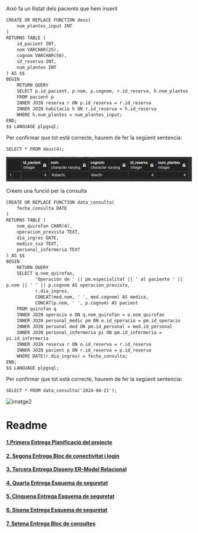 Això fa un llistat dels pacients que hem inserit
```
CREATE OR REPLACE FUNCTION deus(
    num_plantes_input INT
)
RETURNS TABLE (
    id_pacient INT,
    nom VARCHAR(25),
    cognom VARCHAR(50),
    id_reserva INT,
    num_plantes INT
) AS $$
BEGIN
    RETURN QUERY
    SELECT p.id_pacient, p.nom, p.cognom, r.id_reserva, h.num_plantes
    FROM pacient p
    INNER JOIN reserva r ON p.id_reserva = r.id_reserva
    INNER JOIN habitacio h ON r.id_reserva = h.id_reserva
    WHERE h.num_plantes = num_plantes_input;
END;
$$ LANGUAGE plpgsql;
```
Per confirmar que tot està correcte, haurem de fer la següent sentencia:
```
SELECT * FROM deus(4);
```
![imatge1](Imatges/image.png)<br>

Creem una funció per la consulta
```
CREATE OR REPLACE FUNCTION data_consulta(
    fecha_consulta DATE
)
RETURNS TABLE (
    nom_quirofan CHAR(4),
    operacion_prevista TEXT,
    dia_ingres DATE,
    medico_ssa TEXT,
    personal_infermeria TEXT
) AS $$
BEGIN
    RETURN QUERY
    SELECT q.nom_quirofan,
           'Operación de ' || pm.especialitat || ' al paciente ' || p.nom || ' ' || p.cognom AS operacion_prevista,
           r.dia_ingres,
           CONCAT(med.nom, ' ', med.cognom) AS medico,
           CONCAT(p.nom, ' ', p.cognom) AS pacient
    FROM quirofan q
    INNER JOIN operacio o ON q.nom_quirofan = o.nom_quirofan
    INNER JOIN personal_medic pm ON o.id_operacio = pm.id_operacio
    INNER JOIN personal med ON pm.id_personal = med.id_personal
    INNER JOIN personal_infermeria pi ON pm.id_infermeria = pi.id_infermeria
    INNER JOIN reserva r ON o.id_reserva = r.id_reserva
    INNER JOIN pacient p ON r.id_reserva = p.id_reserva
    WHERE DATE(r.dia_ingres) = fecha_consulta;
END;
$$ LANGUAGE plpgsql;
```
Per confirmar que tot està correcte, haurem de fer la següent sentencia:
```
SELECT * FROM data_consulta('2024-04-21');
````
![imatge2](Imatges/image2.png)<br>

# Readme
#### [1.Primera Entrega Planificació del projecte ](https://github.com/Ruizzy98/Projecte-DAPM/tree/main/1.%20Primera%20Entrega%20Planificaci%C3%B3%20del%20projecte%20(BD%20%2B%20PRG))
#### [2. Segona Entrega Bloc de conectivitat i login](https://github.com/Ruizzy98/Projecte-DAPM/tree/main/2.%20Segona%20Entrega%20Bloc%20de%20conectivitat%20i%20login)
#### [3. Tercera Entrega Disseny ER-Model Relacional](https://github.com/Ruizzy98/Projecte-DAPM/tree/main/3.%20Tercera%20Entrega%20Disseny%20ER-Model%20Relacional)
#### [4. Quarta Entrega Esquema de seguretat](https://github.com/Ruizzy98/Projecte-DAPM/tree/main/4.%20Quarta%20Entrega%20Esquema%20de%20seguretat)
#### [5. Cinquena Entrega Esquema de seguretat](https://github.com/Ruizzy98/Projecte-DAPM/tree/main/5.%20Cinquena%20Entrega%20Bloc%20de%20manteniment)
#### [6. Sisena Entrega Esquema de seguretat](https://github.com/Ruizzy98/Projecte-DAPM/tree/main/6.%20Sisena%20Entrega%20Esquema%20d'alta%20disponibilitat)
#### [7. Setena Entrega Bloc de consultes](https://github.com/Ruizzy98/Projecte-DAPM/tree/main/7.%20Setena%20Entrega%20Bloc%20de%20consultes)
